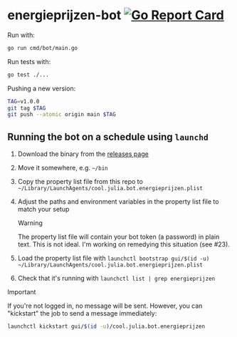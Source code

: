# energieprijzen-bot [![Go Report Card](https://goreportcard.com/badge/github.com/heyajulia/energieprijzen)](https://goreportcard.com/report/github.com/heyajulia/energieprijzen)

Run with:

```bash
go run cmd/bot/main.go
```

Run tests with:

```bash
go test ./...
```

Pushing a new version:

```bash
TAG=v1.0.0
git tag $TAG
git push --atomic origin main $TAG
```

## Running the bot on a schedule using `launchd`

1. Download the binary from the [releases page](https://github.com/heyajulia/energieprijzen/releases)
2. Move it somewhere, e.g. `~/bin`
3. Copy the property list file from this repo to `~/Library/LaunchAgents/cool.julia.bot.energieprijzen.plist`
4. Adjust the paths and environment variables in the property list file to match your setup

   > [!WARNING]
   >
   > The property list file will contain your bot token (a password) in plain text. This is not ideal. I'm working on
   > remedying this situation (see #23).

5. Load the property list file with
   `launchctl bootstrap gui/$(id -u) ~/Library/LaunchAgents/cool.julia.bot.energieprijzen.plist`
6. Check that it's running with `launchctl list | grep energieprijzen`

> [!IMPORTANT]
>
> If you're not logged in, no message will be sent. However, you can "kickstart" the job to send a message immediately:
>
> ```bash
> launchctl kickstart gui/$(id -u)/cool.julia.bot.energieprijzen
> ```
